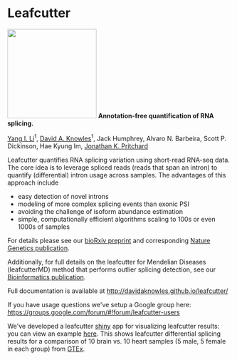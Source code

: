 # Leafcutter

<img src="./docs/logo.png" width="200"> **Annotation-free quantification of RNA splicing.**

[Yang I. Li](http://web.stanford.edu/~yangili/index.html)<sup>1</sup>, [David A. Knowles](http://cs.stanford.edu/people/davidknowles/)<sup>1</sup>, Jack Humphrey, Alvaro N. Barbeira, Scott P. Dickinson, Hae Kyung Im, [Jonathan K. Pritchard](http://web.stanford.edu/group/pritchardlab/home.html)

Leafcutter quantifies RNA splicing variation using short-read RNA-seq data. The core idea is to leverage spliced reads (reads that span an intron) to quantify (differential) intron usage across samples. The advantages of this approach include
* easy detection of novel introns
* modeling of more complex splicing events than exonic PSI
* avoiding the challenge of isoform abundance estimation
* simple, computationally efficient algorithms scaling to 100s or even 1000s of samples

For details please see our [bioRxiv preprint](http://www.biorxiv.org/content/early/2017/09/07/044107) and corresponding [Nature Genetics publication](https://www.nature.com/articles/s41588-017-0004-9).

Additionally, for full details on the leafcutter for Mendelian Diseases (leafcutterMD) method that performs outlier splicing detection, see our [Bioinformatics publication](http://dx.doi.org/10.1093/bioinformatics/btaa259).

Full documentation is available at <http://davidaknowles.github.io/leafcutter/>

If you have usage questions we've setup a Google group here: <https://groups.google.com/forum/#!forum/leafcutter-users>

We've developed a leafcutter [shiny](https://shiny.rstudio.com/) app for visualizing leafcutter results: you can view an example [here](https://leafcutter.shinyapps.io/leafviz/). This shows leafcutter differential splicing results for a comparison of 10 brain vs. 10 heart samples (5 male, 5 female in each group) from [GTEx](https://www.gtexportal.org/home/). 
